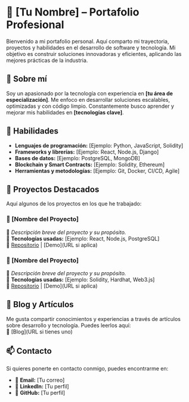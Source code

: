 # 🌟 [Tu Nombre] – Portafolio Profesional  

Bienvenido a mi portafolio personal. Aquí comparto mi trayectoria, proyectos y habilidades en el desarrollo de software y tecnología. Mi objetivo es construir soluciones innovadoras y eficientes, aplicando las mejores prácticas de la industria.  

## 📌 Sobre mí  
Soy un apasionado por la tecnología con experiencia en **[tu área de especialización]**. Me enfoco en desarrollar soluciones escalables, optimizadas y con código limpio. Constantemente busco aprender y mejorar mis habilidades en **[tecnologías clave]**.  

## 🚀 Habilidades  
- **Lenguajes de programación:** [Ejemplo: Python, JavaScript, Solidity]  
- **Frameworks y librerías:** [Ejemplo: React, Node.js, Django]  
- **Bases de datos:** [Ejemplo: PostgreSQL, MongoDB]  
- **Blockchain y Smart Contracts:** [Ejemplo: Solidity, Ethereum]  
- **Herramientas y metodologías:** [Ejemplo: Git, Docker, CI/CD, Agile]  

## 💼 Proyectos Destacados  
Aquí algunos de los proyectos en los que he trabajado:  

### 🔹 [Nombre del Proyecto]  
📌 *Descripción breve del proyecto y su propósito.*  
🔧 **Tecnologías usadas:** [Ejemplo: React, Node.js, PostgreSQL]  
🔗 [Repositorio](URL) | [Demo](URL si aplica)  

### 🔹 [Nombre del Proyecto]  
📌 *Descripción breve del proyecto y su propósito.*  
🔧 **Tecnologías usadas:** [Ejemplo: Solidity, Hardhat, Web3.js]  
🔗 [Repositorio](URL) | [Demo](URL si aplica)  

## 📖 Blog y Artículos  
Me gusta compartir conocimientos y experiencias a través de artículos sobre desarrollo y tecnología. Puedes leerlos aquí:  
📌 [Blog](URL si tienes uno)  

## 📫 Contacto  
Si quieres ponerte en contacto conmigo, puedes encontrarme en:  
- 📧 **Email:** [Tu correo]  
- 💼 **LinkedIn:** [Tu perfil]  
- 🐙 **GitHub:** [Tu perfil]  
